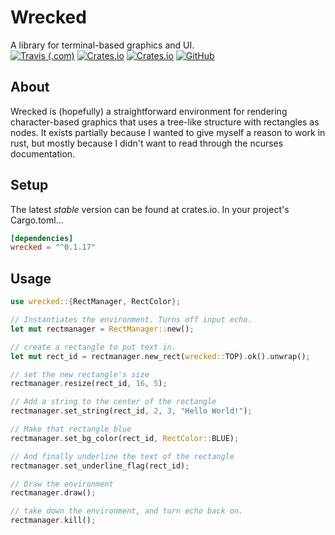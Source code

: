 # Wrecked
A library for terminal-based graphics and UI.<br/>
[![Travis (.com)](https://img.shields.io/travis/com/quintinfsmith/wrecked?style=flat-square)](https://travis-ci.com/github/quintinfsmith/wrecked)
[![Crates.io](https://img.shields.io/crates/d/wrecked?style=flat-square)](https://crates.io/crates/wrecked)
[![Crates.io](https://img.shields.io/crates/v/wrecked?style=flat-square)](https://crates.io/crates/wrecked)
[![GitHub](https://img.shields.io/github/license/quintinfsmith/wrecked?style=flat-square)](https://github.com/quintinfsmith/wrecked/blob/master/LICENSE)
## About
Wrecked is (hopefully) a straightforward environment for rendering character-based graphics that uses a tree-like structure with rectangles as nodes.
It exists partially because I wanted to give myself a reason to work in rust, but mostly because I didn't want to read through the ncurses documentation.

## Setup
The latest *stable* version can be found at crates.io.
In your project's Cargo.toml...
```toml
[dependencies]
wrecked = "^0.1.17"
```

## Usage
```rust
use wrecked::{RectManager, RectColor};

// Instantiates the environment. Turns off input echo.
let mut rectmanager = RectManager::new();

// create a rectangle to put text in.
let mut rect_id = rectmanager.new_rect(wrecked::TOP).ok().unwrap();

// set the new rectangle's size
rectmanager.resize(rect_id, 16, 5);

// Add a string to the center of the rectangle
rectmanager.set_string(rect_id, 2, 3, "Hello World!");

// Make that rectangle blue
rectmanager.set_bg_color(rect_id, RectColor::BLUE);

// And finally underline the text of the rectangle
rectmanager.set_underline_flag(rect_id);

// Draw the environment
rectmanager.draw();

// take down the environment, and turn echo back on.
rectmanager.kill();
```

